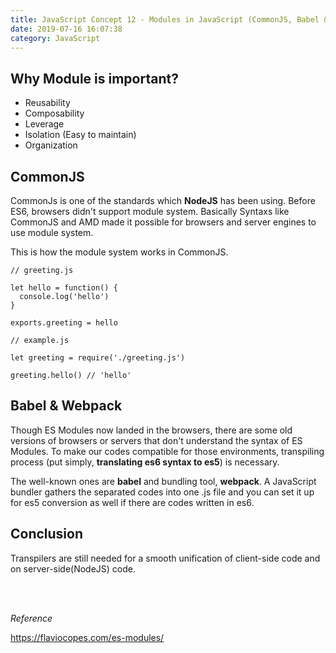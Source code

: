 ```yaml
---
title: JavaScript Concept 12 - Modules in JavaScript (CommonJS, Babel & Webpack)
date: 2019-07-16 16:07:38
category: JavaScript
---
```


## Why Module is important?

- Reusability
- Composability
- Leverage
- Isolation (Easy to maintain)
- Organization

## CommonJS

CommonJs is one of the standards which **NodeJS** has been using. Before ES6, browsers didn't support module system. Basically Syntaxs like CommonJS and AMD made it possible for browsers and server engines to use module system.

This is how the module system works in CommonJS.

```js{7,11}
// greeting.js

let hello = function() {
  console.log('hello')
}

exports.greeting = hello

// example.js

let greeting = require('./greeting.js')

greeting.hello() // 'hello'
```

## Babel & Webpack

Though ES Modules now landed in the browsers, there are some old versions of browsers or servers that don't understand the syntax of ES Modules. To make our codes compatible for those environments, transpiling process (put simply, **translating es6 syntax to es5**) is necessary.

The well-known ones are **babel** and bundling tool, **webpack**.
A JavaScript bundler gathers the separated codes into one .js file and you can set it up for es5 conversion as well if there are codes written in es6.

## Conclusion

Transpilers are still needed for a smooth unification of client-side code and on server-side(NodeJS) code.

<br>
<br>

_Reference_

https://flaviocopes.com/es-modules/

<br>
<br>
